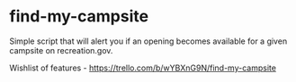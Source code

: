 # find-my-campsite
Simple script that will alert you if an opening becomes available for a given campsite on recreation.gov.

Wishlist of features - https://trello.com/b/wYBXnG9N/find-my-campsite 
